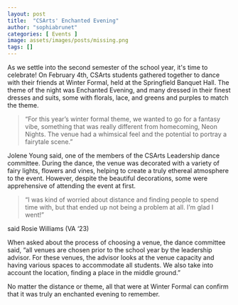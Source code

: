 ```yaml
---
layout: post
title:  "CSArts' Enchanted Evening"
author: "sophiabrunet"
categories: [ Events ]
image: assets/images/posts/missing.png
tags: []
---
```


As we settle into the second semester of the school year, it's time to celebrate! On February 4th, CSArts students gathered together to dance with their friends at Winter Formal, held at the Springfield Banquet Hall. The theme of the night was Enchanted Evening, and many dressed in their finest dresses and suits, some with florals, lace, and greens and purples to match the theme.

> “For this year’s winter formal theme, we wanted to go for a fantasy vibe, something that was really different from homecoming, Neon Nights. The venue had a whimsical feel and the potential to portray a fairytale scene.” 

Jolene Young said, one of the members of the CSArts Leadership dance committee. During the dance, the venue was decorated with a variety of fairy lights, flowers and vines, helping to create a truly ethereal atmosphere to the event. However, despite the beautiful decorations, some were apprehensive of attending the event at first. 

> “I was kind of worried about distance and finding people to spend time with, but that ended up not being a problem at all. I’m glad I went!” 

said Rosie Williams (VA ‘23)

When asked about the process of choosing a venue, the dance committee said, “all venues are chosen prior to the school year by the leadership advisor. For these venues, the advisor looks at the venue capacity and having various spaces to accommodate all students. We also take into account the location, finding a place in the middle ground.”

No matter the distance or theme, all that were at Winter Formal can confirm that it was truly an enchanted evening to remember.
